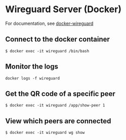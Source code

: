 # Wireguard Server (Docker)
For documentation, see [docker-wireguard](https://github.com/linuxserver/docker-wireguard)

## Connect to the docker container
```
$ docker exec -it wireguard /bin/bash
```

## Monitor the logs
```
docker logs -f wireguard
```

## Get the QR code of a specific peer
```
$ docker exec -it wireguard /app/show-peer 1
```

## View which peers are connected
```
$ docker exec -it wireguard wg show
```
